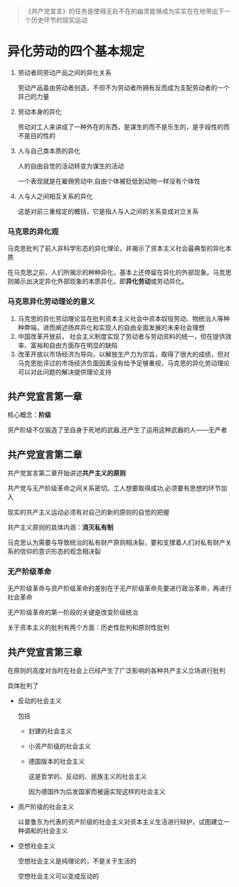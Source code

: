 >《共产党宣言》的任务是使得无处不在的幽灵能够成为实实在在地带出下一个历史环节的现实运动

# 异化劳动的四个基本规定

1. 劳动者同劳动产品之间的异化关系

   劳动产品虽由劳动者创造，不但不为劳动者所拥有反而成为支配劳动者的一个异己的力量

2. 劳动本身的异化

   劳动对工人来讲成了一种外在的东西，是谋生的而不是乐生的，是手段性的而不是目的性的

3. 人与自己类本质的异化

   人的自由自觉的活动转变为谋生的活动

   一个表现就是在雇佣劳动中,自由个体被贬低到动物一样没有个体性

4. 人与人之间相互关系的异化

   这是对前三重规定的概括，它是指人与人之间的关系变成对立关系

### 马克思的异化观

马克思批判了前人非科学形态的异化理论，并揭示了资本主义社会最典型的异化本质

在马克思之前，人们所揭示的种种异化，基本上还停留在异化的外部现象。马克思则揭示出决定异化外部现象的本质异化，即**异化劳动**或劳动异化。

### 马克思异化劳动理论的意义

1. 马克思的异化劳动理论旨在批判资本主义社会中资本奴役劳动、物统治人等种种弊端，进而阐述扬弃异化和实现人的自由全面发展的未来社会理想
2. 中国改革开放前， 社会主义制度实现了劳动者与劳动资料的统一，但在提供效率、富裕和自由方面存在明显的缺陷
3. 改革开放以市场经济为导向，以解放生产力为宗旨，取得了很大的成绩，但对马克思批评过的市场经济负面因素没有给予足够重视，马克思的异化劳动理论可以对此问题的解决提供理论支持

## 共产党宣言第一章

核心概念：**阶级**

资产阶级不仅锻造了至自身于死地的武器,还产生了运用这种武器的人——无产者



## 共产党宣言第二章

共产党宣言第二章开始讲述**共产主义的原则**

共产党与无产阶级革命之间关系密切。工人想要取得成功,必须要有思想的环节加入

现实的共产主义运动必须有对自己的新的原则的自觉的把握

共产主义原则的具体内涵：**消灭私有制**

马克思认为需要与导致统治的私有财产原则相决裂，要和支撑着人们对私有财产关系的信仰的意识形态的观念相决裂

### 无产阶级革命

无产阶级革命与资产阶级革命的差别在于无产阶级革命先要进行政治革命，再进行社会革命

无产阶级革命的第一阶段的关键是改变阶级统治

关于资本主义的批判有两个方面：历史性批判和原则性批判



## 共产党宣言第三章

在原则的高度对当时在社会上已经产生了广泛影响的各种共产主义立场进行批判

具体批判了

* 反动的社会主义

  包括

  * 封建的社会主义

  * 小资产阶级的社会主义

  * 德国版本的社会主义

    这是哲学的、反动的、民族主义的社会主义

    因为德国作为后发国家而被逼实现这样的社会主义

* 资产阶级的社会主义

  以普鲁东为代表的资产阶级的社会主义对资本主义生活进行辩护，试图建立一种调和的社会主义

* 空想社会主义

  空想社会主义是纯理论的，不是关于生活的

  空想社会主义可以变成反动的


